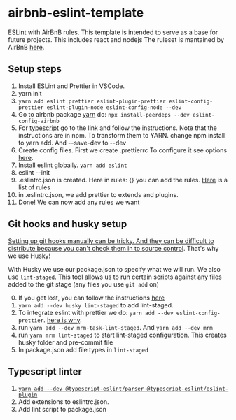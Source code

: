 # airbnb-eslint-template

ESLint with AirBnB rules. This template is intended to serve as a base for future projects.
This includes react and nodejs
The ruleset is mantained by AirBnB [here](https://github.com/airbnb/javascript).

## Setup steps

1. Install ESLint and Prettier in VSCode.
2. yarn init
3. `yarn add eslint prettier eslint-plugin-prettier eslint-config-prettier eslint-plugin-node eslint-config-node --dev`
4. Go to airbnb package [yarn](https://yarnpkg.com/package/eslint-config-airbnb) do: `npx install-peerdeps --dev eslint-config-airbnb`
5. For [typescript](https://yarnpkg.com/package/eslint-config-airbnb-typescript) go to the link and follow the instructions. Note that the instructions are in npm. To transform them to YARN. change npm install to yarn add. And --save-dev to --dev
6. Create config files. First we create .prettierrc To configure it see options [here](https://prettier.io/docs/en/options.html).
7. Install eslint globally. `yarn add eslint`
8. eslint --init
9. .eslintrc.json is created. Here in rules: {} you can add the rules. [Here](https://eslint.org/docs/rules/) is a list of rules
10. in .eslintrc.json, we add prettier to extends and plugins.
11. Done! We can now add any rules we want

## Git hooks and husky setup

[Setting up git hooks manually can be tricky. And they can be difficult to distribute because you can't check them in to source control](youtube.com/watch?v=oLxuu7kBZWg#t=300s). That's why we use Husky!

With Husky we use our package.json to specify what we will run.
We also use [`lint-staged`](https://github.com/okonet/lint-staged). This tool allows us to run certain scripts against any files added to the git stage (any files you use `git add` on)

0. If you get lost, you can follow the instructions [here](https://www.youtube.com/watch?v=C7D4nMvbdFQ)
1. `yarn add --dev husky lint-staged` to add lint-staged.
2. To integrate eslint with prettier we do: `yarn add --dev eslint-config-prettier`. [here is why](https://prettier.io/docs/en/integrating-with-linters.html).
3. run `yarn add --dev mrm-task-lint-staged`. And `yarn add --dev mrm`
4. run `yarn mrm lint-staged` to start lint-staged configuration. This creates husky folder and pre-commit file
5. In package.json add file types in `lint-staged`

## Typescript linter

1. [`yarn add --dev @typescript-eslint/parser @typescript-eslint/eslint-plugin`](https://khalilstemmler.com/blogs/typescript/eslint-for-typescript/)
2. Add extensions to eslintrc.json.
3. Add lint script to package.json
